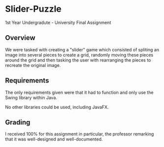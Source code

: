 # Slider-Puzzle
1st Year Undergradute - University Final Assignment

## Overview

We were tasked with creating a "slider" game which consisted of spliting an image into several pieces to create a grid,
randomly moving these pieces around the grid and then tasking the user with rearranging the pieces to recreate the original image.

## Requirements

The only requirements given were that it had to function and only use the Swing library within Java.

No other libraries could be used, including JavaFX.

## Grading

I received 100% for this assignment in particular, the professor remarking that it was well-designed and well-documented.

